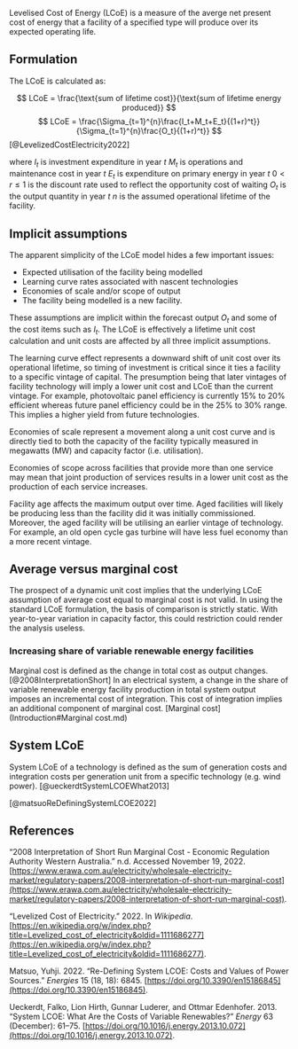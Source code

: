 Levelised Cost of Energy (LCoE) is a measure of the averge net present cost of energy that a facility of a specified type will produce over its expected operating life.

## Formulation
The LCoE is calculated as:

$$
LCoE = \frac{\text{sum of lifetime cost}}{\text{sum of lifetime energy produced}}
$$
$$
LCoE = \frac{\Sigma_{t=1}^{n}\frac{I_t+M_t+E_t}{(1+r)^t}}{\Sigma_{t=1}^{n}\frac{O_t}{(1+r)^t}}
$$
[@LevelizedCostElectricity2022]

where
$I_t$ is investment expenditure in year $t$
$M_t$ is operations and maintenance cost in year $t$
$E_t$ is expenditure on primary energy in year $t$
$0 \lt r \le 1$ is the discount rate used to reflect the opportunity cost of waiting
$O_t$ is the output quantity in year $t$
$n$ is the assumed operational lifetime of the facility.

## Implicit assumptions
The apparent simplicity of the LCoE model hides a few important issues:
- Expected utilisation of the facility being modelled
- Learning curve rates associated with nascent technologies
- Economies of scale and/or scope of output
- The facility being modelled is a new facility.

These assumptions are implicit within the forecast output $O_t$ and some of the cost items such as $I_t$. 
The LCoE is effectively a lifetime unit cost calculation and unit costs are affected by all three implicit assumptions. 

The learning curve effect represents a downward shift of unit cost over its operational lifetime, so timing of investment is critical since it ties a facility to a specific vintage of capital. The presumption being that later vintages of facility technology will imply a lower unit cost and LCoE than the current vintage. For example, photovoltaic panel efficiency is currently 15% to 20% efficient whereas future panel efficiency could be in the 25% to 30% range. This implies a higher yield from future technologies. 

Economies of scale represent a movement along a unit cost curve and is directly tied to both the capacity of the facility typically measured in megawatts (MW) and capacity factor (i.e. utilisation). 

Economies of scope across facilities that provide more than one service may mean that joint production of services results in a lower unit cost as the production of each service increases. 

Facility age affects the maximum output over time. Aged facilities will likely be producing less than the facility did it was initially commissioned. Moreover, the aged facility will be utilising an earlier vintage of technology. For example, an old open cycle gas turbine will have less fuel economy than a more recent vintage.

## Average versus marginal cost
The prospect of a dynamic unit cost implies that the underlying LCoE assumption of average cost equal to marginal cost is not valid. In using the standard LCoE formulation, the basis of comparison is strictly static. With year-to-year variation in capacity factor, this could restriction could render the analysis useless.

### Increasing share of variable renewable energy facilities
Marginal cost is defined as the change in total cost as output changes.  [@2008InterpretationShort] In an electrical system, a change in the share of variable renewable energy facility production in total system output imposes an incremental cost of integration. This cost of integration implies an additional component of marginal cost. [Marginal cost](Introduction#Marginal cost.md) 

## System LCoE

System LCoE of a technology is defined as the sum of generation costs and integration costs per generation unit from a specific technology (e.g. wind power). [@ueckerdtSystemLCOEWhat2013]



[@matsuoReDefiningSystemLCOE2022]


## References

“2008 Interpretation of Short Run Marginal Cost - Economic Regulation Authority Western Australia.” n.d. Accessed November 19, 2022. [https://www.erawa.com.au/electricity/wholesale-electricity-market/regulatory-papers/2008-interpretation-of-short-run-marginal-cost](https://www.erawa.com.au/electricity/wholesale-electricity-market/regulatory-papers/2008-interpretation-of-short-run-marginal-cost).

“Levelized Cost of Electricity.” 2022. In _Wikipedia_. [https://en.wikipedia.org/w/index.php?title=Levelized_cost_of_electricity&oldid=1111686277](https://en.wikipedia.org/w/index.php?title=Levelized_cost_of_electricity&oldid=1111686277).

Matsuo, Yuhji. 2022. “Re-Defining System LCOE: Costs and Values of Power Sources.” _Energies_ 15 (18, 18): 6845. [https://doi.org/10.3390/en15186845](https://doi.org/10.3390/en15186845).

Ueckerdt, Falko, Lion Hirth, Gunnar Luderer, and Ottmar Edenhofer. 2013. “System LCOE: What Are the Costs of Variable Renewables?” _Energy_ 63 (December): 61–75. [https://doi.org/10.1016/j.energy.2013.10.072](https://doi.org/10.1016/j.energy.2013.10.072).
